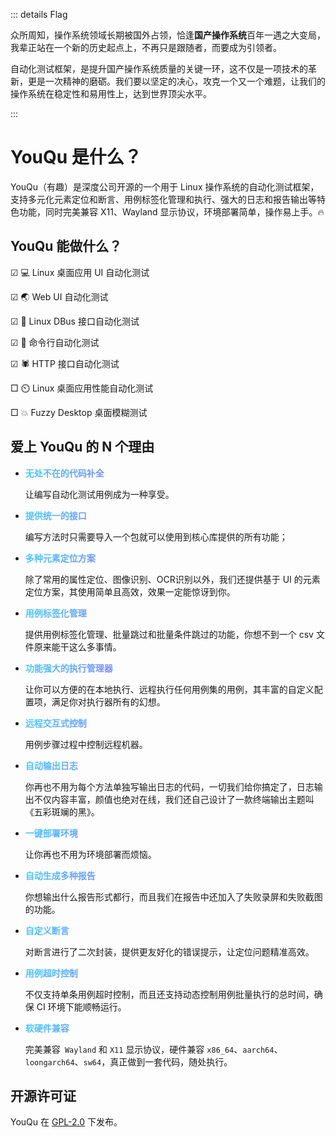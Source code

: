::: details Flag

众所周知，操作系统领域长期被国外占领，恰逢**国产操作系统**百年一遇之大变局，我辈正站在一个新的历史起点上，不再只是跟随者，而要成为引领者。

自动化测试框架，是提升国产操作系统质量的关键一环，这不仅是一项技术的革新，更是一次精神的磨砺。我们要以坚定的决心，攻克一个又一个难题，让我们的操作系统在稳定性和易用性上，达到世界顶尖水平。

:::

# YouQu 是什么？

YouQu（有趣）是深度公司开源的一个用于 Linux 操作系统的自动化测试框架，支持多元化元素定位和断言、用例标签化管理和执行、强大的日志和报告输出等特色功能，同时完美兼容 X11、Wayland 显示协议，环境部署简单，操作易上手。🔥

## YouQu 能做什么？

☑ 💻 Linux 桌面应用 UI 自动化测试

☑ 🌏 Web UI 自动化测试

☑ 🚌 Linux DBus 接口自动化测试

☑ 🚀 命令行自动化测试

☑ 🕷️ HTTP 接口自动化测试

□ ⏲️ Linux 桌面应用性能自动化测试

□ 💥 Fuzzy Desktop 桌面模糊测试

## 爱上 YouQu 的 N 个理由

- <p style="background: -webkit-linear-gradient(120deg, #bd34fe 30%, #41d1ff);background-clip: text;-webkit-background-clip: text;-webkit-text-fill-color: transparent;"><b>无处不在的代码补全</b></p>

  让编写自动化测试用例成为一种享受。

- <p style="background: -webkit-linear-gradient(120deg, #bd34fe 30%, #41d1ff);background-clip: text;-webkit-background-clip: text;-webkit-text-fill-color: transparent;"><b>提供统一的接口</b></p>

  编写方法时只需要导入一个包就可以使用到核心库提供的所有功能；

- <p style="background: -webkit-linear-gradient(120deg, #bd34fe 30%, #41d1ff);background-clip: text;-webkit-background-clip: text;-webkit-text-fill-color: transparent;"><b>多种元素定位方案</b></p>

  除了常用的属性定位、图像识别、OCR识别以外，我们还提供基于 UI 的元素定位方案，其使用简单且高效，效果一定能惊讶到你。

- <p style="background: -webkit-linear-gradient(120deg, #bd34fe 30%, #41d1ff);background-clip: text;-webkit-background-clip: text;-webkit-text-fill-color: transparent;"><b>用例标签化管理</b></p>

  提供用例标签化管理、批量跳过和批量条件跳过的功能，你想不到一个 csv 文件原来能干这么多事情。

- <p style="background: -webkit-linear-gradient(120deg, #bd34fe 30%, #41d1ff);background-clip: text;-webkit-background-clip: text;-webkit-text-fill-color: transparent;"><b>功能强大的执行管理器</b></p>

  让你可以方便的在本地执行、远程执行任何用例集的用例，其丰富的自定义配置项，满足你对执行器所有的幻想。

- <p style="background: -webkit-linear-gradient(120deg, #bd34fe 30%, #41d1ff);background-clip: text;-webkit-background-clip: text;-webkit-text-fill-color: transparent;"><b>远程交互式控制</b></p>

  用例步骤过程中控制远程机器。

- <p style="background: -webkit-linear-gradient(120deg, #bd34fe 30%, #41d1ff);background-clip: text;-webkit-background-clip: text;-webkit-text-fill-color: transparent;"><b>自动输出日志</b></p>

  你再也不用为每个方法单独写输出日志的代码，一切我们给你搞定了，日志输出不仅内容丰富，颜值也绝对在线，我们还自己设计了一款终端输出主题叫《五彩斑斓的黑》。

- <p style="background: -webkit-linear-gradient(120deg, #bd34fe 30%, #41d1ff);background-clip: text;-webkit-background-clip: text;-webkit-text-fill-color: transparent;"><b>一键部署环境</b></p>

  让你再也不用为环境部署而烦恼。

- <p style="background: -webkit-linear-gradient(120deg, #bd34fe 30%, #41d1ff);background-clip: text;-webkit-background-clip: text;-webkit-text-fill-color: transparent;"><b>自动生成多种报告</b></p>

  你想输出什么报告形式都行，而且我们在报告中还加入了失败录屏和失败截图的功能。

- <p style="background: -webkit-linear-gradient(120deg, #bd34fe 30%, #41d1ff);background-clip: text;-webkit-background-clip: text;-webkit-text-fill-color: transparent;"><b>自定义断言</b></p>

  对断言进行了二次封装，提供更友好化的错误提示，让定位问题精准高效。

- <p style="background: -webkit-linear-gradient(120deg, #bd34fe 30%, #41d1ff);background-clip: text;-webkit-background-clip: text;-webkit-text-fill-color: transparent;"><b>用例超时控制</b></p>

  不仅支持单条用例超时控制，而且还支持动态控制用例批量执行的总时间，确保 CI 环境下能顺畅运行。

- <p style="background: -webkit-linear-gradient(120deg, #bd34fe 30%, #41d1ff);background-clip: text;-webkit-background-clip: text;-webkit-text-fill-color: transparent;"><b>软硬件兼容</b></p>

  完美兼容` Wayland`  和 `X11` 显示协议，硬件兼容 `x86_64`、`aarch64`、`loongarch64`、`sw64`，真正做到一套代码，随处执行。

## 开源许可证

YouQu 在 [GPL-2.0](https://github.com/linuxdeepin/youqu/blob/master/LICENSE) 下发布。
